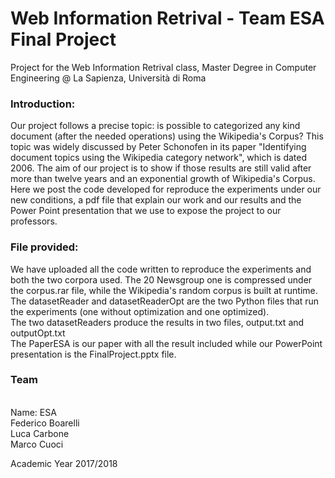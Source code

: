 # Web Information Retrival - Team ESA Final Project
Project for the Web Information Retrival class, Master Degree in Computer Engineering @ La Sapienza, Università di Roma<br>

<h3>Introduction:</h3>

Our project follows a precise topic: is possible to categorized any kind document (after the needed operations) using the Wikipedia's Corpus? This topic was widely discussed by Peter Schonofen in its paper "Identifying document topics using the Wikipedia category network", which is dated 2006. The aim of our project is to show if those results are still valid after more than twelve years and an exponential growth of Wikipedia's Corpus. Here we post the code developed for reproduce the experiments under our new conditions, a pdf file that explain our work and our results and the Power Point presentation that we use to expose the project to our professors.<br>
<h3>File provided:</h3>

We have uploaded all the code written to reproduce the experiments and both the two corpora used. The 20 Newsgroup one is compressed under the corpus.rar file, while the Wikipedia's random corpus is built at runtime. The datasetReader and datasetReaderOpt are the two Python files that run the experiments (one without optimization and one optimized). <br>
The two datasetReaders produce the results in two files, output.txt and outputOpt.txt <br>
The PaperESA is our paper with all the result included while our PowerPoint presentation is the FinalProject.pptx file.
<br>
<h3>Team</h3><br>
Name: ESA <br>
Federico Boarelli<br>
Luca Carbone<br>
Marco Cuoci<br>

Academic Year 2017/2018
